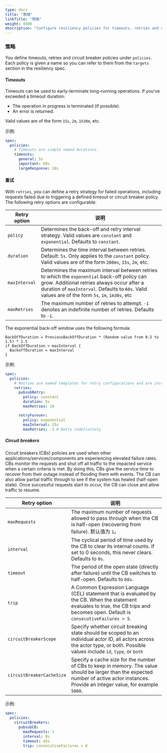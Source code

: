 ```yaml
---
type: docs
title: "策略"
linkTitle: "策略"
weight: 4500
description: "Configure resiliency policies for timeouts, retries and circuit breakers"
---
```


### 策略

You define timeouts, retries and circuit breaker policies under `policies`. Each policy is given a name so you can refer to them from the `targets` section in the resiliency spec.

#### Timeouts

Timeouts can be used to early-terminate long-running operations. If you've exceeded a timeout duration:

- The operation in progress is terminated (if possible).
- An error is returned.

Valid values are of the form `15s`, `2m`, `1h30m`, etc.

示例:
```yaml
spec:
  policies:
    # Timeouts are simple named durations.
    timeouts:
      general: 5s
      important: 60s
      largeResponse: 10s
```

#### 重试

With `retries`, you can define a retry strategy for failed operations, including requests failed due to triggering a defined timeout or circuit breaker policy. The following retry options are configurable:

| Retry option  | 说明                                                                                                                                                                                                                                               |
| ------------- | ------------------------------------------------------------------------------------------------------------------------------------------------------------------------------------------------------------------------------------------------ |
| `policy`      | Determines the back-off and retry interval strategy. Valid values are `constant` and `exponential`. Defaults to `constant`.                                                                                                                      |
| `duration`    | Determines the time interval between retries. Default: `5s`. Only applies to the `constant` policy. Valid values are of the form `200ms`, `15s`, `2m`, etc.                                                                                      |
| `maxInterval` | Determines the maximum interval between retries to which the `exponential` back-off policy can grow. Additional retries always occur after a duration of `maxInterval`. Defaults to `60s`. Valid values are of the form `5s`, `1m`, `1m30s`, etc |
| `maxRetries`  | The maximum number of retries to attempt. `-1` denotes an indefinite number of retries. Defaults to `-1`.                                                                                                                                        |

The exponential back-off window uses the following formula:

```
BackOffDuration = PreviousBackOffDuration * (Random value from 0.5 to 1.5) * 1.5
if BackOffDuration > maxInterval {
  BackoffDuration = maxInterval
}
```

示例:
```yaml
spec:
  policies:
    # Retries are named templates for retry configurations and are instantiated for life of the operation.
    retries:
      pubsubRetry:
        policy: constant
        duration: 5s
        maxRetries: 10

      retryForever:
        policy: exponential
        maxInterval: 15s
        maxRetries: -1 # Retry indefinitely
```

##### Circuit breakers

Circuit breakers (CBs) policies are used when other applications/services/components are experiencing elevated failure rates. CBs monitor the requests and shut off all traffic to the impacted service when a certain criteria is met. By doing this, CBs give the service time to recover from their outage instead of flooding them with events. The CB can also allow partial traffic through to see if the system has healed (half-open state). Once successful requests start to occur, the CB can close and allow traffic to resume.

| Retry option              | 说明                                                                                                                                                                                          |
| ------------------------- | ------------------------------------------------------------------------------------------------------------------------------------------------------------------------------------------- |
| `maxRequests`             | The maximum number of requests allowed to pass through when the CB is half-open (recovering from failure). 默认值为 `1`。                                                                        |
| `interval`                | The cyclical period of time used by the CB to clear its internal counts. If set to 0 seconds, this never clears. Defaults to `0s`.                                                          |
| `timeout`                 | The period of the open state (directly after failure) until the CB switches to half-open. Defaults to `60s`.                                                                                |
| `trip`                    | A Common Expression Language (CEL) statement that is evaluated by the CB. When the statement evaluates to true, the CB trips and becomes open. Default is `consecutiveFailures > 5`.     |
| `circuitBreakerScope`     | Specify whether circuit breaking state should be scoped to an individual actor ID, all actors across the actor type, or both. Possible values include `id`, `type`, or `both`               |
| `circuitBreakerCacheSize` | Specify a cache size for the number of CBs to keep in memory. The value should be larger than the expected number of active actor instances.  Provide an integer value, for example `5000`. |

示例:
```yaml
spec:
  policies:
    circuitBreakers:
      pubsubCB:
        maxRequests: 1
        interval: 8s
        timeout: 45s
        trip: consecutiveFailures > 8
```
